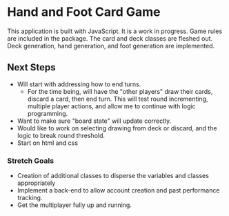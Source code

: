# Hand and Foot Card Game
This application is built with JavaScript. It is a work in progress. Game rules are included in the package. The card and deck classes are fleshed out. Deck generation, hand generation, and foot generation are implemented.
## Next Steps
* Will start with addressing how to end turns.
    * For the time being, will have the "other players" draw their cards, discard a card, then end turn. This will test round incrementing, multiple player actions, and allow me to continue with logic programming.
* Want to make sure "board state" will update correctly.
* Would like to work on selecting drawing from deck or discard, and the logic to break round threshold.
* Start on html and css
### Stretch Goals
* Creation of additional classes to disperse the variables and classes appropriately
* Implement a back-end to allow account creation and past performance tracking.
* Get the multiplayer fully up and running.    